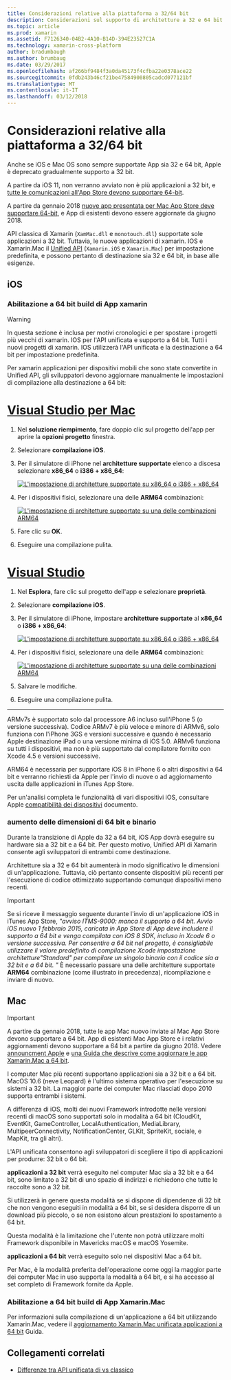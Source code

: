 ```yaml
---
title: Considerazioni relative alla piattaforma a 32/64 bit
description: Considerazioni sul supporto di architetture a 32 e 64 bit per l'applicazione
ms.topic: article
ms.prod: xamarin
ms.assetid: F7126340-04B2-4A10-B14D-394E23527C1A
ms.technology: xamarin-cross-platform
author: bradumbaugh
ms.author: brumbaug
ms.date: 03/29/2017
ms.openlocfilehash: af266bf9484f3a0da45173f4cfba22e0378ace22
ms.sourcegitcommit: 0fdb243b46cf21be47584900805cadcd077121bf
ms.translationtype: MT
ms.contentlocale: it-IT
ms.lasthandoff: 03/12/2018
---
```

# <a name="3264-bit-platform-considerations"></a>Considerazioni relative alla piattaforma a 32/64 bit

Anche se iOS e Mac OS sono sempre supportate App sia 32 e 64 bit, Apple è deprecato gradualmente supporto a 32 bit.

A partire da iOS 11, non verranno avviato non è più applicazioni a 32 bit, e [tutte le comunicazioni all'App Store devono supportare 64-bit](https://developer.apple.com/news/?id=06282017b).

A partire da gennaio 2018 [nuove app presentata per Mac App Store deve supportare 64-bit](https://developer.apple.com/news/?id=06282017a), e App di esistenti devono essere aggiornate da giugno 2018.

API classica di Xamarin (`XamMac.dll` e `monotouch.dll`) supportate sole applicazioni a 32 bit. Tuttavia, le nuove applicazioni di xamarin. IOS e Xamarin.Mac il [Unified API](~/cross-platform/macios/unified/index.md) (`Xamarin.iOS` e `Xamarin.Mac`) per impostazione predefinita, e possono pertanto di destinazione sia 32 e 64 bit, in base alle esigenze.

## <a name="ios"></a>iOS

<a name="enable-64" />

### <a name="enabling-64-bit-builds-of-xamarinios-apps"></a>Abilitazione a 64 bit build di App xamarin

> [!WARNING]
> In questa sezione è inclusa per motivi cronologici e per spostare i progetti più vecchi di xamarin. IOS per l'API unificata e supporto a 64 bit. Tutti i nuovi progetti di xamarin. IOS utilizzerà l'API unificata e la destinazione a 64 bit per impostazione predefinita.

Per xamarin applicazioni per dispositivi mobili che sono state convertite in Unified API, gli sviluppatori devono aggiornare manualmente le impostazioni di compilazione alla destinazione a 64 bit:

# <a name="visual-studio-for-mactabvsmac"></a>[Visual Studio per Mac](#tab/vsmac)

1. Nel **soluzione riempimento**, fare doppio clic sul progetto dell'app per aprire la **opzioni progetto** finestra.
2. Selezionare **compilazione iOS**.
3. Per il simulatore di iPhone nel **architetture supportate** elenco a discesa selezionare **x86\_64** o **i386 + x86\_64**:

   [![L'impostazione di architetture supportate su x86\_64 o i386 + x86\_64](Images/Image01.png "Setting Supported architectures to x86\_64 or i386 + x86\_64")](Images/Image01-large.png#lightbox) 

4. Per i dispositivi fisici, selezionare una delle **ARM64** combinazioni:

   [![L'impostazione di architetture supportate su una delle combinazioni ARM64](Images/Image02.png "architetture impostazione supportata a una delle combinazioni ARM64")](Images/Image02-large.png#lightbox)

5. Fare clic su **OK**.
6. Eseguire una compilazione pulita.

# <a name="visual-studiotabvswin"></a>[Visual Studio](#tab/vswin)

1. Nel **Esplora**, fare clic sul progetto dell'app e selezionare **proprietà**.
2. Selezionare **compilazione iOS**.
3. Per il simulatore di iPhone, impostare **architetture supportate** al **x86\_64** o **i386 + x86\_64**: 

   [![L'impostazione di architetture supportate su x86_64 o i386 + x86\_64](Images/VS02.png "Setting Supported architectures to x86_64 or i386 + x86\_64")](Images/VS02-large.png#lightbox)

4. Per i dispositivi fisici, selezionare una delle **ARM64** combinazioni:
    
   [![L'impostazione di architetture supportate su una delle combinazioni ARM64](Images/VS01.png "architetture impostazione supportata a una delle combinazioni ARM64")](Images/VS01-large.png#lightbox)

5. Salvare le modifiche.
6. Eseguire una compilazione pulita.

-----

ARMv7s è supportato solo dal processore A6 incluso sull'iPhone 5 (o versione successiva). Codice ARMv7 è più veloce e minore di ARMv6, solo funziona con l'iPhone 3GS e versioni successive e quando è necessario Apple destinazione iPad o una versione minima di iOS 5.0. ARMv6 funziona su tutti i dispositivi, ma non è più supportato dal compilatore fornito con Xcode 4.5 e versioni successive. 

ARM64 è necessaria per supportare iOS 8 in iPhone 6 o altri dispositivi a 64 bit e verranno richiesti da Apple per l'invio di nuove o ad aggiornamento uscita dalle applicazioni in iTunes App Store.

Per un'analisi completa le funzionalità di vari dispositivi iOS, consultare Apple [compatibilità dei dispositivi](https://developer.apple.com/library/content/documentation/DeviceInformation/Reference/iOSDeviceCompatibility/DeviceCompatibilityMatrix/DeviceCompatibilityMatrix.html) documento.

### <a name="64-bit-and-binary-size-increases"></a>aumento delle dimensioni di 64 bit e binario

Durante la transizione di Apple da 32 a 64 bit, iOS App dovrà eseguire su hardware sia a 32 bit e a 64 bit. Per questo motivo, Unified API di Xamarin consente agli sviluppatori di entrambi come destinazione.

Architetture sia a 32 e 64 bit aumenterà in modo significativo le dimensioni di un'applicazione. Tuttavia, ciò pertanto consente dispositivi più recenti per l'esecuzione di codice ottimizzato supportando comunque dispositivi meno recenti.

> [!IMPORTANT]
> Se si riceve il messaggio seguente durante l'invio di un'applicazione iOS in iTunes App Store, _"avviso ITMS-9000: manca il supporto a 64 bit. Avvio iOS nuovo 1 febbraio 2015, caricata in App Store di App deve includere il supporto a 64 bit e venga compilata con iOS 8 SDK, incluso in Xcode 6 o versione successiva. Per consentire a 64 bit nel progetto, è consigliabile utilizzare il valore predefinito di compilazione Xcode impostazione architetture"Standard" per compilare un singolo binario con il codice sia a 32 bit e a 64 bit. "_ È necessario passare una delle architetture supportate **ARM64** combinazione (come illustrato in precedenza), ricompilazione e inviare di nuovo.

## <a name="mac"></a>Mac

> [!IMPORTANT]
> A partire da gennaio 2018, tutte le app Mac nuovo inviate al Mac App Store devono supportare a 64 bit. App di esistenti Mac App Store e i relativi aggiornamenti devono supportare a 64 bit a partire da giugno 2018. Vedere [announcment Apple](https://developer.apple.com/news/?id=06282017a) e [una Guida che descrive come aggiornare le app Xamarin.Mac a 64 bit](~/cross-platform/macios/32-and-64/mac-64-bit.md).

I computer Mac più recenti supportano applicazioni sia a 32 bit e a 64 bit.   MacOS 10.6 (neve Leopard) è l'ultimo sistema operativo per l'esecuzione su sistemi a 32 bit.   La maggior parte dei computer Mac rilasciati dopo 2010 supporta entrambi i sistemi.

A differenza di iOS, molti dei nuovi Framework introdotte nelle versioni recenti di macOS sono supportati solo in modalità a 64 bit (CloudKit, EventKit, GameController, LocalAuthentication, MediaLibrary, MultipeerConnectivity, NotificationCenter, GLKit, SpriteKit, sociale, e MapKit, tra gli altri).

L'API unificata consentono agli sviluppatori di scegliere il tipo di applicazioni per produrre: 32 bit o 64 bit.

**applicazioni a 32 bit** verrà eseguito nel computer Mac sia a 32 bit e a 64 bit, sono limitato a 32 bit di uno spazio di indirizzi e richiedono che tutte le raccolte sono a 32 bit.

Si utilizzerà in genere questa modalità se si dispone di dipendenze di 32 bit che non vengono eseguiti in modalità a 64 bit, se si desidera disporre di un download più piccolo, o se non esistono alcun prestazioni lo spostamento a 64 bit.

Questa modalità è la limitazione che l'utente non potrà utilizzare molti Framework disponibile in Mavericks macOS e macOS Yosemite.

**applicazioni a 64 bit** verrà eseguito solo nei dispositivi Mac a 64 bit.

Per Mac, è la modalità preferita dell'operazione come oggi la maggior parte dei computer Mac in uso supporta la modalità a 64 bit, e si ha accesso al set completo di Framework fornite da Apple.

### <a name="enabling-64-bit-builds-of-xamarinmac-apps"></a>Abilitazione a 64 bit build di App Xamarin.Mac

Per informazioni sulla compilazione di un'applicazione a 64 bit utilizzando Xamarin.Mac, vedere il [aggiornamento Xamarin.Mac unificata applicazioni a 64 bit](~/cross-platform/macios/32-and-64/mac-64-bit.md) Guida.

## <a name="related-links"></a>Collegamenti correlati

- [Differenze tra API unificata di vs classico](https://developer.xamarin.com/releases/ios/api_changes/classic-vs-unified-8.6.0/)
